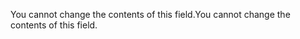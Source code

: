 <span data-ttu-id="00b32-101">You cannot change the contents of this field.</span><span class="sxs-lookup"><span data-stu-id="00b32-101">You cannot change the contents of this field.</span></span>
